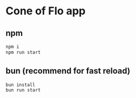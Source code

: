 
# Cone of Flo app


## npm

```bash
npm i 
npm run start
```

## bun (recommend for fast reload)
```bash
bun install
bun run start
```
